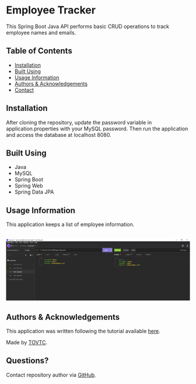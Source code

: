 
# Employee Tracker

This Spring Boot Java API performs basic CRUD operations to track employee names and emails.

## Table of Contents

* [Installation](#installation)
* [Built Using](#built)
* [Usage Information](#usage)
* [Authors & Acknowledgements](#credits)
* [Contact](#questions)

## Installation <a name="installation"></a>
After cloning the repository, update the password variable in application.properties with your MySQL password. Then run the application and access the database at localhost 8080.

## Built Using <a name="built"></a>
* Java
* MySQL
* Spring Boot
* Spring Web
* Spring Data JPA

## Usage Information<a name="usage"></a>
This application keeps a list of employee information.

</br>![Employee Tracker](./employee.png "Employee Tracker")</br>

## Authors & Acknowledgements<a name="credits"></a>

This application was written following the tutorial available [here](https://www.twilio.com/blog/create-rest-apis-java-spring-boot).</br>

Made by [TOVTC](https://github.com/TOVTC).

## Questions?<a name="questions"></a>
Contact repository author via [GitHub](https://github.com/TOVTC).</br>
    
